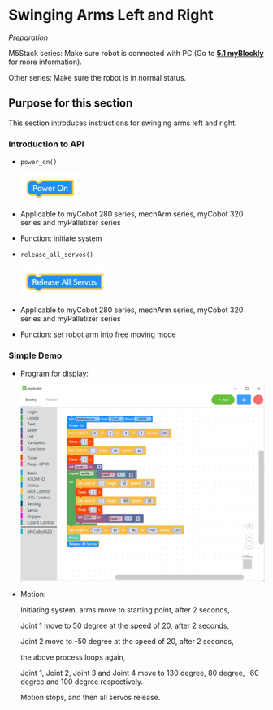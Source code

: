 # Swinging Arms Left and Right

*Preparation*

M5Stack series: Make sure robot is connected with PC (Go to **[5.1 myBlockly](https://docs.elephantrobotics.com/docs/gitbook/5-ProgramingApplication-myblockly-uiflow-mind/5.1-myblockly/)** for more information).

Other series: Make sure the robot is in normal status.



## Purpose for this section

This section introduces instructions for swinging arms left and right.

### Introduction to API

* `power_on()`

  <img src="../../resourse/5-ProgramingApplication-myblockly-uiflow-mind/image/myblockly/power on API.jpg" style="zoom: 67%;" />

* Applicable to myCobot 280 series,  mechArm series, myCobot 320 series and myPalletizer series

* Function: initiate system



* `release_all_servos()`

  <img src="../../resourse/5-ProgramingApplication-myblockly-uiflow-mind/image/myblockly/release all servos.jpg" style="zoom: 67%;" />

* Applicable to myCobot 280 series,  mechArm series, myCobot 320 series and myPalletizer series
* Function: set robot arm into free moving mode

### Simple Demo

* Program for display:

  <img src="../../resourse/5-ProgramingApplication-myblockly-uiflow-mind/image/myblockly/swing arms demo.jpg" style="zoom: 50%;" />



* Motion:

  Initiating system, arms move to starting point, after 2 seconds,
  
  Joint 1 move to 50 degree at the speed of 20, after 2 seconds, 
  
  Joint 2 move to -50 degree at the speed of 20, after 2 seconds, 
  
  the above process loops again, 
  
  Joint 1, Joint 2, Joint 3 and Joint 4 move to 130 degree, 80 degree, -60 degree and 100 degree respectively.
  
  Motion stops, and then all servos release.
